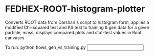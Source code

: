 # FEDHEX-ROOT-histogram-plotter
Converts ROOT data from Darshan's script to histogram form, applies a modified Chi-squared test and KS test to training & gen data for a given particle, mass; 
displays compared plots and stat-test values in Root canvases

To run:
python flows_gen_vs_training.py <input root file>

